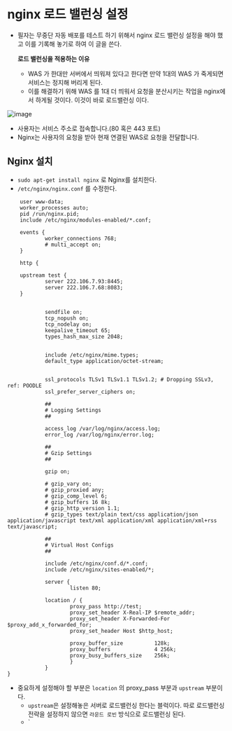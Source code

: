   
  # nginx 로드 밸런싱 설정
  
   - 필자는 무중단 자동 배포를 테스트 하기 위해서 nginx 로드 밸런싱 설정을 해야 했고 이를 기록해 놓기로 하여 이 글을 쓴다.


  
      __로드 밸런싱을 적용하는 이유__
      
        - WAS 가 한대만 서버에서 띄워져 있다고 한다면 만약 1대의 WAS 가 죽게되면 서비스는 정지해 버리게 된다.
        - 이를 해결하기 위해 WAS 를 1대 더 띄워서 요청을 분산시키는 작업을 nginx에서 하게될 것이다. 이것이 바로 로드밸런싱 이다.

   ![image](https://user-images.githubusercontent.com/79154652/166412080-6cac05e1-6436-455e-a200-676efed0f8ca.png)

   - 사용자는 서비스 주소로 접속합니다.(80 혹은 443 포트)
   - Nginx는 사용자의 요청을 받아 현재 연결된 WAS로 요청을 전달합니다.
   
   
   
  ## Nginx 설치
  
   - `sudo apt-get install nginx` 로 Nginx를 설치한다.
   - `/etc/nginx/nginx.conf` 를 수정한다.
   
~~~
    user www-data;
    worker_processes auto;
    pid /run/nginx.pid;
    include /etc/nginx/modules-enabled/*.conf;

    events {
            worker_connections 768;
            # multi_accept on;
    }

    http {

    upstream test {
            server 222.106.7.93:8445;
            server 222.106.7.68:8083;
    }
            

            sendfile on;
            tcp_nopush on;
            tcp_nodelay on;
            keepalive_timeout 65;
            types_hash_max_size 2048;
            

            include /etc/nginx/mime.types;
            default_type application/octet-stream;

            
            ssl_protocols TLSv1 TLSv1.1 TLSv1.2; # Dropping SSLv3, ref: POODLE
            ssl_prefer_server_ciphers on;

            ##
            # Logging Settings
            ##

            access_log /var/log/nginx/access.log;
            error_log /var/log/nginx/error.log;

            ##
            # Gzip Settings
            ##

            gzip on;

            # gzip_vary on;
            # gzip_proxied any;
            # gzip_comp_level 6;
            # gzip_buffers 16 8k;
            # gzip_http_version 1.1;
            # gzip_types text/plain text/css application/json application/javascript text/xml application/xml application/xml+rss text/javascript;

            ##
            # Virtual Host Configs
            ##

            include /etc/nginx/conf.d/*.conf;
            include /etc/nginx/sites-enabled/*;

            server {
                    listen 80;

            location / {
                    proxy_pass http://test;
                    proxy_set_header X-Real-IP $remote_addr;
                    proxy_set_header X-Forwarded-For $proxy_add_x_forwarded_for;
                    proxy_set_header Host $http_host;

                    proxy_buffer_size          128k;
                    proxy_buffers              4 256k;
                    proxy_busy_buffers_size    256k;
                    }
            }
}
~~~
    
- 중요하게 설정해야 할 부분은 `location` 의 proxy_pass 부분과 `upstream` 부분이다.
    - `upstream`은 설정해놓은 서버로 로드밸런싱 한다는 블럭이다. 따로 로드밸런싱 전략을 설정하지 않으면 `라운드 로빈` 방식으로 로드밸런싱 된다.
    - `
